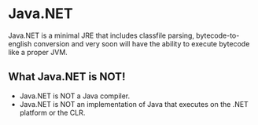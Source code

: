 # Java<span>.</span>NET

Java<span>.</span>NET is a minimal JRE that includes classfile parsing, bytecode-to-english conversion and very soon will have the ability to execute bytecode like a proper JVM.

## What Java<span>.</span>NET is NOT!

- Java<span>.</span>NET is NOT a Java compiler.
- Java<span>.</span>NET is NOT an implementation of Java that executes on the .NET platform or the CLR.
